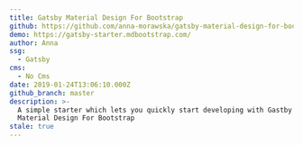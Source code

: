 ```yaml
---
title: Gatsby Material Design For Bootstrap
github: https://github.com/anna-morawska/gatsby-material-design-for-bootstrap
demo: https://gatsby-starter.mdbootstrap.com/
author: Anna
ssg:
  - Gatsby
cms:
  - No Cms
date: 2019-01-24T13:06:10.000Z
github_branch: master
description: >-
  A simple starter which lets you quickly start developing with Gastby and
  Material Design For Bootstrap
stale: true
---
```

